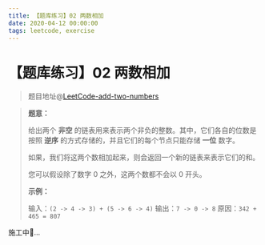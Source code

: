 ```yaml
---
title: 【题库练习】02 两数相加
date: 2020-04-12 00:00:00
tags: leetcode, exercise
---
```


# 【题库练习】02 两数相加

> 题目地址@[LeetCode-add-two-numbers](https://leetcode-cn.com/problems/add-two-numbers/)

> **题意：**
>
> 给出两个 **非空** 的链表用来表示两个非负的整数。其中，它们各自的位数是按照 **逆序** 的方式存储的，并且它们的每个节点只能存储 **一位** 数字。
>
> 如果，我们将这两个数相加起来，则会返回一个新的链表来表示它们的和。
>
> 您可以假设除了数字 0 之外，这两个数都不会以 0 开头。
>
> **示例：**
>
> 输入：`(2 -> 4 -> 3) + (5 -> 6 -> 4)`
> 输出：`7 -> 0 -> 8`
> 原因：`342 + 465 = 807`

施工中🚧...
